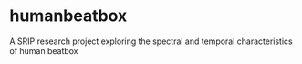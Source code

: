 # humanbeatbox
A SRIP research project exploring the spectral and temporal characteristics of human beatbox
